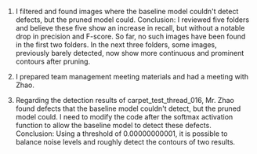 1. I filtered and found images where the baseline model couldn't detect defects, but the pruned model could. Conclusion: I reviewed five folders and believe these five show an increase in recall, but without a notable drop in precision and F-score. So far, no such images have been found in the first two folders. In the next three folders, some images, previously barely detected, now show more continuous and prominent contours after pruning.

2. I prepared team management meeting materials and had a meeting with Zhao.

3. Regarding the detection results of carpet_test_thread_016, Mr. Zhao found defects that the baseline model couldn't detect, but the pruned model could. I need to modify the code after the softmax activation function to allow the baseline model to detect these defects. Conclusion: Using a threshold of 0.00000000001, it is possible to balance noise levels and roughly detect the contours of two results.
